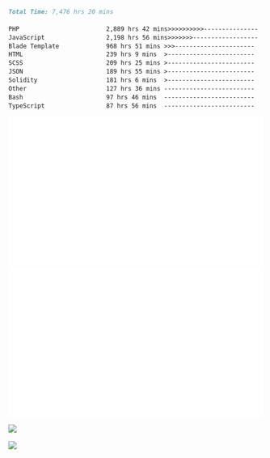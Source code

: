<!--START_SECTION:waka-->

```markdown
Total Time: 7,476 hrs 20 mins

PHP                        2,889 hrs 42 mins>>>>>>>>>>---------------   38.00 %
JavaScript                 2,198 hrs 56 mins>>>>>>>------------------   28.92 %
Blade Template             968 hrs 51 mins >>>----------------------   12.74 %
HTML                       239 hrs 9 mins  >------------------------   03.15 %
SCSS                       209 hrs 25 mins >------------------------   02.75 %
JSON                       189 hrs 55 mins >------------------------   02.50 %
Solidity                   181 hrs 6 mins  >------------------------   02.38 %
Other                      127 hrs 36 mins -------------------------   01.68 %
Bash                       97 hrs 46 mins  -------------------------   01.29 %
TypeScript                 87 hrs 56 mins  -------------------------   01.16 %
```

<!--END_SECTION:waka-->

![](https://raw.githubusercontent.com/DrMaxis/github-stats-transparent/output/generated/overview.svg)
![](https://raw.githubusercontent.com/DrMaxis/github-stats-transparent/output/generated/languages.svg)

![](https://git-readme-stats-drmaxis-projects.vercel.app/api?username=drmaxis&show_icons=true&theme=outrun&count_private=true&show=reviews,discussions_started,discussions_answered,prs_merged,prs_merged_percentage&custom_title=2024%20Github%20Rank)
 
<a href="https://count.getloli.com/"><img src="https://count.getloli.com/get/@:maxis-the-alchemist?theme=rule34"></a>
<!-- https://count.getloli.com/get/@alchemist?theme=rule34 -->
<br>
